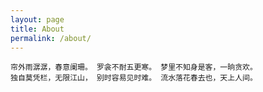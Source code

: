 ```yaml
---
layout: page
title: About
permalink: /about/
---
```

	帘外雨潺潺，春意阑珊。 罗衾不耐五更寒。 梦里不知身是客，一晌贪欢。
   	独自莫凭栏，无限江山， 别时容易见时难。 流水落花春去也，天上人间。
	

